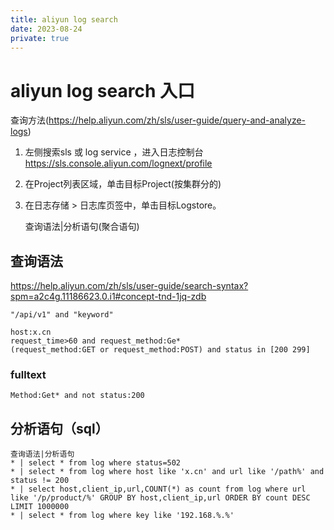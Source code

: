 ```yaml
---
title: aliyun log search
date: 2023-08-24
private: true
---
```

# aliyun log search 入口
查询方法(https://help.aliyun.com/zh/sls/user-guide/query-and-analyze-logs)
1. 左侧搜索sls 或 log service ，进入日志控制台 https://sls.console.aliyun.com/lognext/profile
2. 在Project列表区域，单击目标Project(按集群分的)
3. 在日志存储 > 日志库页签中，单击目标Logstore。

    查询语法|分析语句(聚合语句)

## 查询语法
https://help.aliyun.com/zh/sls/user-guide/search-syntax?spm=a2c4g.11186623.0.i1#concept-tnd-1jq-zdb

    "/api/v1" and "keyword"

    host:x.cn
    request_time>60 and request_method:Ge*
    (request_method:GET or request_method:POST) and status in [200 299]


### fulltext

    Method:Get* and not status:200

## 分析语句（sql）

    查询语法|分析语句
    * | select * from log where status=502
    * | select * from log where host like 'x.cn' and url like '/path%' and status != 200
    * | select host,client_ip,url,COUNT(*) as count from log where url like '/p/product/%' GROUP BY host,client_ip,url ORDER BY count DESC LIMIT 1000000
    * | select * from log where key like '192.168.%.%'

